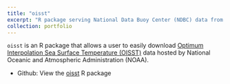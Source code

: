 ```yaml
---
title: "oisst"
excerpt: "R package serving National Data Buoy Center (NDBC) data from all buoys around the world<br/><img src='/images/oisst-250px.png'>"
collection: portfolio
---
```


`oisst` is an R package that allows a user to easily download  [Optimum Interpolation Sea Surface Temperature (OISST)](https://www.ncei.noaa.gov/products/optimum-interpolation-sst) data hosted by National Oceanic and Atmospheric Administration (NOAA).

* Github: View the [oisst](https://github.com/NOAA-EDAB/oisst?tab=readme-ov-file#oisst) R package